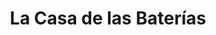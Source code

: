 ---
title: "La Casa de las Baterías"
url: /la-chorrera/la-casa-de-las-baterias/
shop: piezas de automóviles
---